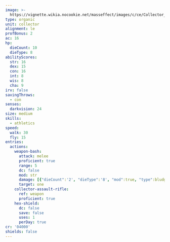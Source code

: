 ```yaml
---
image: >-
  https://vignette.wikia.nocookie.net/masseffect/images/c/ce/Collector_Guardian.png/revision/latest/scale-to-width-down/350?cb=20100623060233
type: organic
unit: collector
alignment: le
profBonus: 2
ac: 16
hp:
  dieCount: 10
  dieType: 8
abilityScores:
  str: 16
  dex: 15
  con: 16
  int: 8
  wis: 8
  cha: 9
irv: false
savingThrows:
  - con
senses:
  darkvision: 24
size: medium
skills:
  - athletics
speed:
  walk: 30
  fly: 15
entries:
  actions:
    weapon-bash:
      attack: melee
      proficient: true
      range: 5
      dc: false
      mod: str
      damage: [{"dieCount":'2', "dieType":'8', "mod":true, "type":bludgeoning}]
      target: one
    collector-assault-rifle:
      ref: weapon
      proficient: true
    hex-shield:
      dc: false
      save: false
      uses: 1
      perDay: true
cr: '04000'
shields: false
---
```

